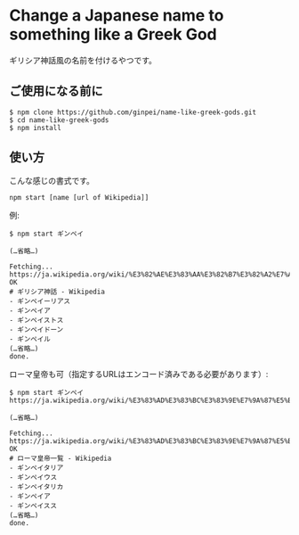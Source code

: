 # Change a Japanese name to something like a Greek God

ギリシア神話風の名前を付けるやつです。

## ご使用になる前に

```
$ npm clone https://github.com/ginpei/name-like-greek-gods.git
$ cd name-like-greek-gods
$ npm install
```

## 使い方

こんな感じの書式です。

```
npm start [name [url of Wikipedia]]
```

例:

```
$ npm start ギンペイ

(…省略…)

Fetching...
https://ja.wikipedia.org/wiki/%E3%82%AE%E3%83%AA%E3%82%B7%E3%82%A2%E7%A5%9E%E8%A9%B1
OK
# ギリシア神話 - Wikipedia
- ギンペイーリアス
- ギンペイア
- ギンペイストス
- ギンペイドーン
- ギンペイル
(…省略…)
done.
```

ローマ皇帝も可（指定するURLはエンコード済みである必要があります）:

```
$ npm start ギンペイ https://ja.wikipedia.org/wiki/%E3%83%AD%E3%83%BC%E3%83%9E%E7%9A%87%E5%B8%9D%E4%B8%80%E8%A6%A7

(…省略…)

Fetching...
https://ja.wikipedia.org/wiki/%E3%83%AD%E3%83%BC%E3%83%9E%E7%9A%87%E5%B8%9D%E4%B8%80%E8%A6%A7
OK
# ローマ皇帝一覧 - Wikipedia
- ギンペイタリア
- ギンペイウス
- ギンペイタリカ
- ギンペイア
- ギンペイスス
(…省略…)
done.
```
